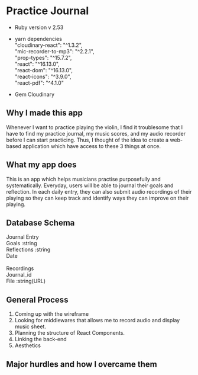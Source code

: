 # Practice Journal

* Ruby version v 2.53

* yarn dependencies </br>
  "cloudinary-react": "^1.3.2", </br>
  "mic-recorder-to-mp3": "^2.2.1", </br>
  "prop-types": "^15.7.2", </br>
  "react": "^16.13.0", </br>
  "react-dom": "^16.13.0", </br>
  "react-icons": "^3.9.0", </br>
  "react-pdf": "^4.1.0" </br>
* Gem
  Cloudinary
## Why I made this app
Whenever I want to practice playing the violin, I find it troublesome that I have to find my practice journal, my music scores, and my audio recorder before I can start practicing. Thus, I thought of the idea to create a web-based application which have access to these 3 things at once.

## What my app does
This is an app which helps musicians practise purposefully and systematically. Everyday, users will be able to journal their goals and reflection. In each daily entry, they can also submit audio recordings of their playing so they can keep track and identify ways they can improve on their playing.

## Database Schema
Journal Entry</br>
Goals :string</br>
Reflections :string</br>
Date </br>
</br>
Recordings</br>
Journal_id </br>
File :string(URL)

## General Process
1. Coming up with the wireframe
2. Looking for middlewares that allows me to record audio and display music sheet.
3. Planning the structure of React Components.
4. Linking the back-end
5. Aesthetics

## Major hurdles and how I overcame them


